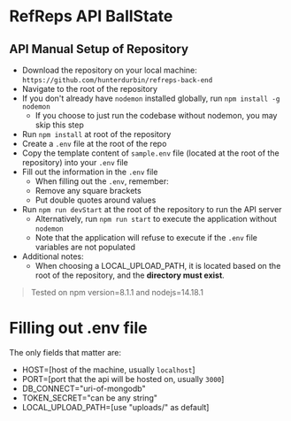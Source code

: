 # RefReps API BallState

## API Manual Setup of Repository

- Download the repository on your local machine: `https://github.com/hunterdurbin/refreps-back-end`
- Navigate to the root of the repository
- If you don't already have `nodemon` installed globally, run `npm install -g nodemon`
  - If you choose to just run the codebase without nodemon, you may skip this step
- Run `npm install` at root of the repository
- Create a `.env` file at the root of the repo
- Copy the template content of `sample.env` file (located at the root of the repository) into your `.env` file
- Fill out the information in the `.env` file
  - When filling out the `.env`, remember:
  - Remove any square brackets
  - Put double quotes around values
- Run `npm run devStart` at the root of the repository to run the API server
  - Alternatively, run `npm run start` to execute the application without `nodemon`
  - Note that the application will refuse to execute if the `.env`
    file variables are not populated
- Additional notes:
  - When choosing a LOCAL_UPLOAD_PATH, it is located based on the root of the repository, and the **directory must exist**.

> Tested on npm version=8.1.1 and nodejs=14.18.1

# Filling out .env file

The only fields that matter are:

- HOST=[host of the machine, usually `localhost`]
- PORT=[port that the api will be hosted on, usually `3000`]
- DB_CONNECT="uri-of-mongodb"
- TOKEN_SECRET="can be any string"
- LOCAL_UPLOAD_PATH=[use "uploads/" as default]
